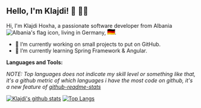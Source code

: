 
## **Hello, I'm Klajdi!**  :wave: :man_technologist:

Hi, I'm Klajdi Hoxha, a passionate software developer from Albania ![Albania's flag icon](https://commons.wikimedia.org/wiki/File:Flag_of_Albania.svg), living in Germany, ![Germany's flag icon](assets/de.png).

 * :hammer: I’m currently working on small projects to put on GitHub.
 * :open_book: I’m currently learning Spring Framework & Angular.
 
 **Languages and Tools:**
 

*NOTE: Top languages does not indicate my skill level or something like that, it's a github metric of which languages i have the most code on github, it's a new feature of [github-readme-stats](https://github.com/anuraghazra/github-readme-stats)*

[![Klajdi's github stats](https://github-readme-stats.vercel.app/api?username=Davion&show_icons=true)](https://github.com/anuraghazra/github-readme-stats)
[![Top Langs](https://github-readme-stats.vercel.app/api/top-langs/?username=Davion&layout=compact)](https://github.com/anuraghazra/github-readme-stats)
